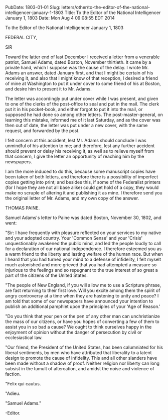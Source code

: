 PubDate: 1803-01-01
Slug: letters/other/to-the-editor-of-the-national-intelligencer-january-1-1803
Title: To the Editor of the National Intelligencer  January 1, 1803
Date: Mon Aug  4 09:08:55 EDT 2014

   To the Editor of the National Intelligencer  January 1, 1803

   FEDERAL CITY,

   SIR

   Toward the latter end of last December I received a letter from a
   venerable patriot, Samuel Adams, dated Boston, November thirtieth. It came
   by a private hand, which I suppose was the cause of the delay. I wrote Mr.
   Adams an answer, dated January first, and that I might be certain of his
   receiving it, and also that I might know of that reception, I desired a
   friend of mine at Washington to put it under cover to some friend of his
   at Boston, and desire him to present it to Mr. Adams.

   The letter was accordingly put under cover while I was present, and given
   to one of the clerks of the post-office to seal and put in the mail. The
   clerk put it in his pocket-book, and either forgot to put it into the
   mail, or supposed he had done so among other letters. The
   post-master-general, on learning this mistake, informed me of it last
   Saturday, and as the cover was then out of date, the letter was put under
   a new cover, with the same request, and forwarded by the post.

   I felt concern at this accident, lest Mr. Adams should conclude I was
   unmindful of his attention to me; and therefore, lest any further accident
   should prevent or delay his receiving it, as well as to relieve myself
   from that concern, I give the letter an opportunity of reaching him by the
   newspapers.

   I am the more induced to do this, because some manuscript copies have been
   taken of both letters, and therefore there is a possibility of imperfect
   copies getting into print; and besides this, if some of the Federalist
   printers (for I hope they are not all base alike) could get hold of a
   copy, they would make no scruple of altering it and publishing it as mine.
   I therefore send you the original letter of Mr. Adams, and my own copy of
   the answer.

   THOMAS PAINE.

   Samuel Adams's letter to Paine was dated Boston, November 30, 1802, and
   went:

   "Sir: I have frequently with pleasure reflected on your services to my
   native and your adopted country. Your 'Common Sense' and your 'Crisis'
   unquestionably awakened the public mind, and led the people loudly to call
   for a declaration of our national independence. I therefore esteemed you
   as a warm friend to the liberty and lasting welfare of the human race. But
   when I heard that you had turned your mind to a defense of infidelity, I
   felt myselt much astonished and more grieved that you had attempted a
   measure so injurious to the feelings and so repugnant to the true interest
   of so great a part of the citizens of the United States.

   "The people of New England, if you will allow me to use a Scripture
   phrase, are fast returning to their first love. Will you excite among them
   the spirit of angry controversy at a time when they are hastening to unity
   and peace? I am told that some of our newspapers have announced your
   intention to publish an additional pamphlet upon the principles of your
   'Age of Reason.'

   "Do you think that your pen or the pen of any other man can unchristianize
   the mass of our citizens, or have you hopes of converting a few of them to
   assist you in so bad a cause? We ought to think ourselves happy in the
   enjoyment of opinion without the danger of persecution by civil or
   ecclesiastical law.

   "Our friend, the President of the United States, has been calumniated for
   his liberal sentiments, by men who have attributed that liberality to a
   latent design to promote the cause of infidelity. This and all other
   slanders have been made without a shadow of proof. Neither religion nor
   liberty can long subsist in the tumult of altercation, and amidst the
   noise and violence of faction.

   "Felix qui cautus.

   "Adieu.

   "Samuel Adams."

   -Editor.


